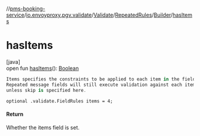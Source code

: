 //[pms-booking-service](../../../../../index.md)/[io.envoyproxy.pgv.validate](../../../index.md)/[Validate](../../index.md)/[RepeatedRules](../index.md)/[Builder](index.md)/[hasItems](has-items.md)

# hasItems

[java]\
open fun [hasItems](has-items.md)(): [Boolean](https://kotlinlang.org/api/core/kotlin-stdlib/kotlin/-boolean/index.html)

```kotlin
Items specifies the constraints to be applied to each item in the field.
Repeated message fields will still execute validation against each item
unless skip is specified here.

```
`optional .validate.FieldRules items = 4;`

#### Return

Whether the items field is set.